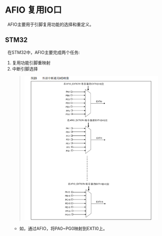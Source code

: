 # AFIO 复用IO口
&nbsp;&nbsp;AFIO主要用于引脚复用功能的选择和重定义。

## STM32
&nbsp;&nbsp;在STM32中，AFIO主要完成两个任务:
1. 复用功能引脚重映射
2. 中断引脚选择
   > <img src="./999.REF_Imgs/AFIO_IO_yingxiang.png"/>
      - 如，通过AFIO，将PA0~PG0映射到EXTI0上。